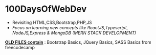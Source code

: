 # 100DaysOfWebDev

- Revisiting HTML,CSS,Bootstrap,PHP,JS
- *Focus on learning new concepts like ReactJS,Typescript, NodeJS,Express & MongoDB (MERN STACK DEVELOPMENT)*


[**OLD FILES contain**](https://github.com/HimaRaniMathews/100DaysOfCode/tree/main/OLD%20FILES) : Bootstrap Basics, JQuery Basics, SASS Basics from freecodecamp
